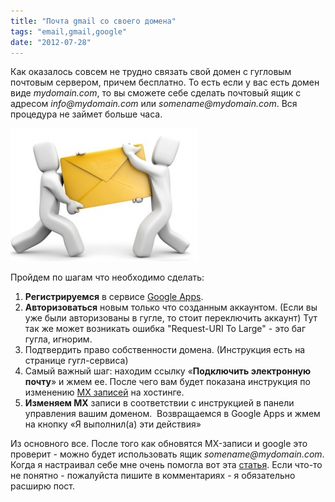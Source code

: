 ```yaml
---
title: "Почта gmail со своего домена"
tags: "email,gmail,google"
date: "2012-07-28"
---
```


Как оказалось совсем не трудно связать свой домен с гугловым почтовым сервером, причем бесплатно. То есть если у вас есть домен виде _mydomain.com_, то вы сможете себе сделать почтовый ящик с адресом _info@mydomain.com_ или _somename@mydomain.com_. Вся процедура не займет больше часа.

![](images/email-300x213.png "email")

Пройдем по шагам что необходимо сделать:

1. **Регистрируемся** в сервисе [Google Apps](https://www.google.com/a/cpanel/standard/new3?hl=ru "google apps").
2. **Авторизоваться** новым только что созданным аккаунтом. (Если вы уже были авторизованы в гугле, то стоит переключить аккаунт) Тут так же может возникать ошибка "Request-URI To Large" - это баг гугла, игнорим.
3. Подтвердить право собственности домена. (Инструкция есть на странице гугл-сервиса)
4. Самый важный шаг: находим ссылку «**Подключить электронную почту**» и жмем ее. После чего вам будет показана инструкция по изменению [MX записей](https://ru.wikipedia.org/wiki/%D0%97%D0%B0%D0%BF%D0%B8%D1%81%D1%8C_MX "MX запись") на хостинге.
5. **Изменяем MX** записи в соответствии с инструкцией в панели управления вашим доменом.  Возвращаемся в Google Apps и жмем на кнопку «Я выполнил(а) эти действия»

Из основного все. После того как обновятся MX-записи и google это проверит - можно будет использовать ящик _somename@mydomain.com_. Когда я настраивал себе мне очень помогла вот эта [статья](https://comphobby.ru/2011/01/07/kak-privyazat-pochtu-gmail-k-sobstvennomu-domenu/). Если что-то не понятно - пожалуйста пишите в комментариях - я обязательно расширю пост.
